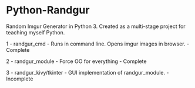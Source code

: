 # Python-Randgur
Random Imgur Generator in Python 3. Created as a multi-stage project for teaching myself Python.

1 - randgur_cmd - Runs in command line. Opens imgur images in browser. - Complete

2 - randgur_module - Force OO for everything - Complete

3 - randgur_kivy/tkinter - GUI implementation of randgur_module. - Incomplete
